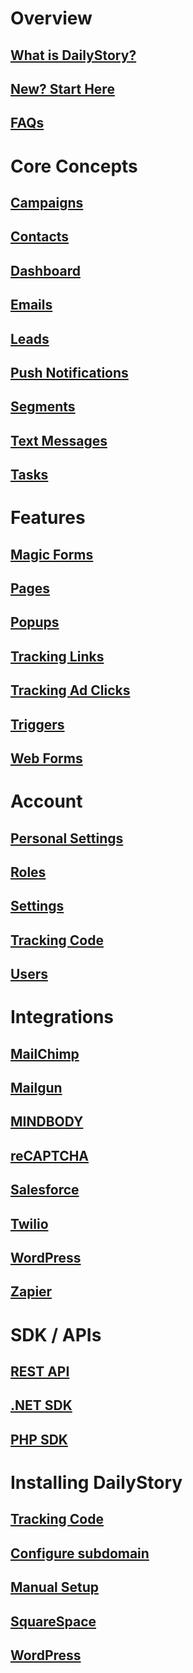 # Overview
## [What is DailyStory?](/)
## [New? Start Here](/quickstart)
## [FAQs](/faq)

# Core Concepts
## [Campaigns](/campaigns/)
## [Contacts](/contacts/)
## [Dashboard](/dashboard/)
## [Emails](/emails/)
## [Leads](/leads/)
## [Push Notifications](/push-notifications/)
## [Segments](/segments/)
## [Text Messages](/text-messages/)
## [Tasks](/tasks/)

# Features
## [Magic Forms](/acquisition/magic-forms/)
## [Pages](/pages/)
## [Popups](/acquisition/popups/)
## [Tracking Links](/link-tracking/)
## [Tracking Ad Clicks](/link-tracking/#tracking-ad-clicks)
## [Triggers](/acquisition/triggers/)
## [Web Forms](/acquisition/web-forms/)

# Account
## [Personal Settings](/account/personal-settings)
## [Roles](/account/roles)
## [Settings](/account/settings)
## [Tracking Code](/install)
## [Users](/account/users)

# Integrations
## [MailChimp](/integrations/mailchimp)
## [Mailgun](/integrations/mailgun)
## [MINDBODY](/integrations/mindbody)
## [reCAPTCHA](/integrations/recaptcha)
## [Salesforce](/integrations/salesforce)
## [Twilio](/integrations/twilio)
## [WordPress](/integrations/wordpress)
## [Zapier](/integrations/zapier/)

# SDK / APIs
## [REST API](/api/)
## [.NET SDK](/sdk/dotnet)
## [PHP SDK](/sdk/php)

# Installing DailyStory
## [Tracking Code](/install)
## [Configure subdomain](/install/subdomain)
## [Manual Setup](/install/manual)
## [SquareSpace](/install/squarespace)
## [WordPress](/install/wordpress)